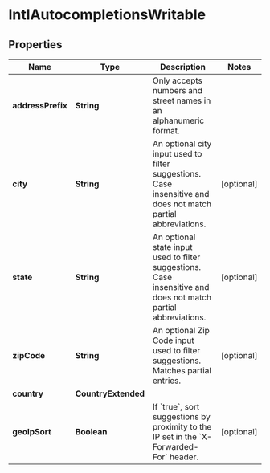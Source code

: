 

# IntlAutocompletionsWritable


## Properties

| Name | Type | Description | Notes |
|------------ | ------------- | ------------- | -------------|
|**addressPrefix** | **String** | Only accepts numbers and street names in an alphanumeric format.  |  |
|**city** | **String** | An optional city input used to filter suggestions. Case insensitive and does not match partial abbreviations.  |  [optional] |
|**state** | **String** | An optional state input used to filter suggestions. Case insensitive and does not match partial abbreviations.  |  [optional] |
|**zipCode** | **String** | An optional Zip Code input used to filter suggestions. Matches partial entries.  |  [optional] |
|**country** | **CountryExtended** |  |  |
|**geoIpSort** | **Boolean** | If &#x60;true&#x60;, sort suggestions by proximity to the IP set in the &#x60;X-Forwarded-For&#x60; header.  |  [optional] |



